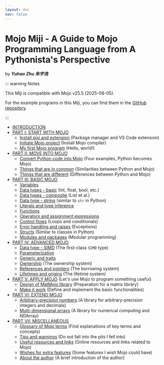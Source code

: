 ```yaml
---
layout: doc
nav: false
---
```


# Mojo Miji - A Guide to Mojo Programming Language from A Pythonista's Perspective

by ***Yuhao Zhu 朱宇浩***

::: warning Notes

This Miji is compatible with Mojo v25.5 (2025-08-05).

For the example programs in this Miji, you can find them in the [GitHub repository](https://github.com/forfudan/my-first-mojo-project).

:::

- [INTRODUCTION](./intro)
- [PART I: START WITH MOJO](./start/start)
  <!-- - [Install Magic (being deprecated)](./start/magic) (This will be deprecated in future) -->
  - [Install pixi and extension](./start/pixi) (Package manager and VS Code extension)
  - [Initiate Mojo project](./start/project) (Install Mojo compiler)
  - [My first Mojo program](./start/hello) (Hello, world!)
- [PART II: MOVE INTO MOJO](./move/move)
  - [Convert Python code into Mojo](./move/examples) (Four examples, Python becomes Mojo)
  - [Things that are in common](./move/common) (Similarities between Python and Mojo)
  - [Things that are different](./move/different) (Differences between Python and Mojo)
- [PART III: BASIC MOJO](./basic/basic)
  - [Variables](./basic/variables)
  - [Data types - basic](./basic/types) (Int, float, bool, etc.)
  - [Data types - composite](./basic/composite) (List et al.)
  - [Data type - string](./basic/string) (similar to `str` in Python)
  - [Literals and type inference](./basic/literal)
  - [Functions](./basic/functions)
  - [Operators and assignment expressions](./basic/operators)
  - [Control flows](./basic/control) (Loops and conditionals)
  - [Error handling and raises](./basic/errors) (Exceptions)
  - [Structs](./basic/structs) (Similar to classes in Python)
  - [Modules and packages](./basic/packages) (Modular programming)
- [PART IV: ADVANCED MOJO](./advanced/advanced)
  - [Data type - SIMD](./advanced/simd) (The first-class `SIMD` type)
  <!-- - [Error handling (Yuhao is working on this)](./advanced/error_handling) -->
  - [Parameterization](./advanced/parameterization)
  - [Generic and traits](./advanced/generic)
  - [Ownership](./advanced/ownership) (The ownership system)
  - [References and pointers](./advanced/references) (The borrowing system)
  - [Lifetimes and origins](./advanced/lifetimes) (The lifetime system)
  <!-- - [Call Python in Mojo](./advanced/python) -->
- [PART V: APPLY MOJO](./apply/apply.md) (Let's use Mojo to program something useful)
  - [Design of MatMojo library](./apply/design.md) (Preparation for a matrix library)
  - [Make it work](./apply/work.md) (Define and implement the basic functionalities)
- [PART VI: EXTEND MOJO](./extend/extend)
  - [Arbitrary-precision numbers](./extend/decimojo) (A library for arbitrary-precision integers and decimals)
  - [Multi-dimensional arrays](./extend/numojo) (A library for numerical computing and NDArray)
- [PART VII: MISCELLANEOUS](./misc/misc)
  <!-- - [Memory layout of Mojo objects](./misc/layout) (How Mojo objects are stored in memory) -->
  - [Glossary of Mojo terms](./misc/glossary) (Find explanations of key terms and concepts)
  - [Tips and warnings](./misc/tips) (Do not fall into the pits I fell into)
  - [Useful resources and links](./misc/resources) (Online resources and links related to Mojo)
  - [Wishes for extra features](./misc/wishes) (Some features I wish Mojo could have)
  - [About the author](./misc/author) (A brief introduction of the author)
  <!-- - [Further readings] -->
